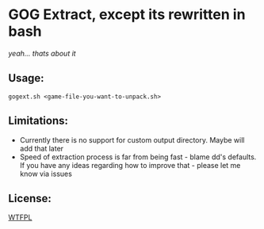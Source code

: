 # GOG Extract, except its rewritten in bash
*yeah... thats about it*

## Usage:
`gogext.sh <game-file-you-want-to-unpack.sh>`

## Limitations:

- Currently there is no support for custom output directory. Maybe will add that later
- Speed of extraction process is far from being fast - blame dd's defaults. If you have any ideas regarding how to improve that - please let me know via issues

## License:
[WTFPL](LICENSE)
